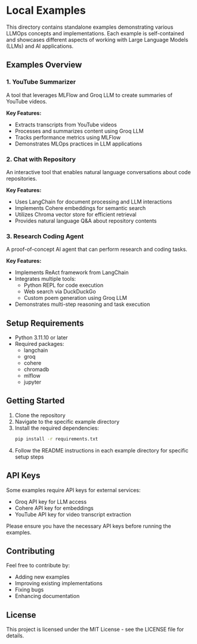 # Local Examples

This directory contains standalone examples demonstrating various LLMOps concepts and implementations. Each example is self-contained and showcases different aspects of working with Large Language Models (LLMs) and AI applications.

## Examples Overview

### 1. YouTube Summarizer
A tool that leverages MLFlow and Groq LLM to create summaries of YouTube videos.

**Key Features:**
- Extracts transcripts from YouTube videos
- Processes and summarizes content using Groq LLM
- Tracks performance metrics using MLFlow
- Demonstrates MLOps practices in LLM applications

### 2. Chat with Repository
An interactive tool that enables natural language conversations about code repositories.

**Key Features:**
- Uses LangChain for document processing and LLM interactions
- Implements Cohere embeddings for semantic search
- Utilizes Chroma vector store for efficient retrieval
- Provides natural language Q&A about repository contents

### 3. Research Coding Agent
A proof-of-concept AI agent that can perform research and coding tasks.

**Key Features:**
- Implements ReAct framework from LangChain
- Integrates multiple tools:
  - Python REPL for code execution
  - Web search via DuckDuckGo
  - Custom poem generation using Groq LLM
- Demonstrates multi-step reasoning and task execution

## Setup Requirements

- Python 3.11.10 or later
- Required packages:
  - langchain
  - groq
  - cohere
  - chromadb
  - mlflow
  - jupyter

## Getting Started

1. Clone the repository
2. Navigate to the specific example directory
3. Install the required dependencies:
   ```bash
   pip install -r requirements.txt
   ```
4. Follow the README instructions in each example directory for specific setup steps

## API Keys

Some examples require API keys for external services:
- Groq API key for LLM access
- Cohere API key for embeddings
- YouTube API key for video transcript extraction

Please ensure you have the necessary API keys before running the examples.

## Contributing

Feel free to contribute by:
- Adding new examples
- Improving existing implementations
- Fixing bugs
- Enhancing documentation

## License

This project is licensed under the MIT License - see the LICENSE file for details.

